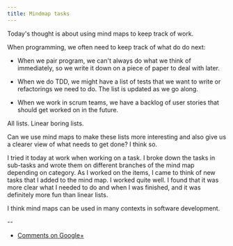 ```yaml
---
title: Mindmap tasks
---
```


Today's thought is about using mind maps to keep track of work.

When programming, we often need to keep track of what do do next:

* When we pair program, we can't always do what we think of immediately, so we
  write it down on a piece of paper to deal with later.

* When we do TDD, we might have a list of tests that we want to write or
  refactorings we need to do. The list is updated as we go along.

* When we work in scrum teams, we have a backlog of user stories that should
  get worked on in the future.

All lists. Linear boring lists.

Can we use mind maps to make these lists more interesting and also give us a
clearer view of what needs to get done? I think so.

I tried it today at work when working on a task. I broke down the tasks in
sub-tasks and wrote them on different branches of the mind map depending on
category. As I worked on the items, I came to think of new tasks that I added
to the mind map. I worked quite well. I found that it was more clear what I
needed to do and when I was finished, and it was definitely more fun than
linear lists.

I think mind maps can be used in many contexts in software development.

--

* [Comments on Google+](https://plus.google.com/u/0/112175093836850283531/posts/JNUQV3oYmmY)
